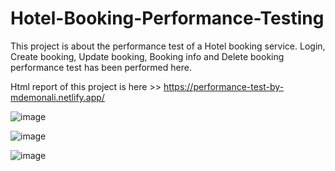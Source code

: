 # Hotel-Booking-Performance-Testing
This project is about the performance test of a Hotel booking service. Login, Create booking, Update booking, Booking info and Delete booking performance test has been performed here.

Html report of this project is here >> https://performance-test-by-mdemonali.netlify.app/

![image](https://github.com/BROSKEY007/Hotel-Booking-Performance-Testing/assets/90440485/7d67cd40-283b-4bd1-8dd0-ae0eb21fc597)

![image](https://github.com/BROSKEY007/Hotel-Booking-Performance-Testing/assets/90440485/8529d285-24e0-4825-a9a1-4d99c318b9cc)

![image](https://github.com/BROSKEY007/Hotel-Booking-Performance-Testing/assets/90440485/2c3dc1d3-8a3c-45ef-8a36-32592a319efd)

